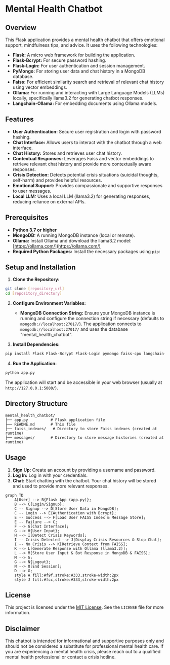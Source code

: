 
# Mental Health Chatbot

## Overview

This Flask application provides a mental health chatbot that offers emotional support, mindfulness tips, and
advice. It uses the following technologies:

*   **Flask:** A micro web framework for building the application.
*   **Flask-Bcrypt:** For secure password hashing.
*   **Flask-Login:** For user authentication and session management.
*   **PyMongo:**  For storing user data and chat history in a MongoDB database.
*   **Faiss:** For efficient similarity search and retrieval of relevant chat history using vector embeddings.
*   **Ollama:** For running and interacting with Large Language Models (LLMs) locally, specifically llama3.2 for
generating chatbot responses.
*   **Langchain-Ollama:** For embedding documents using Ollama models.

## Features

*   **User Authentication:** Secure user registration and login with password hashing.
*   **Chat Interface:**  Allows users to interact with the chatbot through a web interface.
*   **Chat History:** Stores and retrieves user chat history.
*   **Contextual Responses:**  Leverages Faiss and vector embeddings to retrieve relevant chat history and provide
more contextually aware responses.
*   **Crisis Detection:** Detects potential crisis situations (suicidal thoughts, self-harm) and provides helpful
resources.
*   **Emotional Support:** Provides compassionate and supportive responses to user messages.
*   **Local LLM:** Uses a local LLM (llama3.2) for generating responses, reducing reliance on external APIs.

## Prerequisites

*   **Python 3.7 or higher**
*   **MongoDB:**  A running MongoDB instance (local or remote).
*   **Ollama:**  Install Ollama and download the llama3.2 model: [https://ollama.com/](https://ollama.com/)
*   **Required Python Packages:**  Install the necessary packages using `pip`:

## Setup and Installation

1.  **Clone the Repository:**

```bash
git clone [repository_url]
cd [repository_directory]
```

2.  **Configure Environment Variables:**

    *   **MongoDB Connection String:** Ensure your MongoDB instance is running and configure the connection string
if necessary (defaults to `mongodb://localhost:27017/`). The application connects to `mongodb://localhost:27017/`
and uses the database "mental\_health\_chatbot".

3.  **Install Dependencies:**

```bash
pip install Flask Flask-Bcrypt Flask-Login pymongo faiss-cpu langchain-ollama ollama
```

4.  **Run the Application:**

```bash
python app.py
```

The application will start and be accessible in your web browser (usually at `http://127.0.0.1:5000/`).

## Directory Structure

```
mental_health_chatbot/
├── app.py          # Flask application file
├── README.md       # This file
├── faiss_indexes/   # Directory to store Faiss indexes (created at runtime)
├── messages/       # Directory to store message histories (created at runtime)
```

## Usage

1.  **Sign Up:**  Create an account by providing a username and password.
2.  **Log In:**  Log in with your credentials.
3.  **Chat:**  Start chatting with the chatbot.  Your chat history will be stored and used to provide more
relevant responses.

```mermaid
graph TD
    A[User] --> B{Flask App (app.py)};
    B --> C{Login/Signup};
    C -- Signup --> D[Store User Data in MongoDB];
    C -- Login --> E{Authentication with Bcrypt};
    E -- Success --> F[Load User FAISS Index & Message Store];
    E -- Failure --> C;
    F --> G[Chat Interface];
    G --> H{User Input};
    H --> I[Detect Crisis Keywords];
    I -- Crisis Detected --> J[Display Crisis Resources & Stop Chat];
    I -- No Crisis --> K[Retrieve Context from FAISS];
    K --> L[Generate Response with Ollama (llama3.2)];
    L --> M[Store User Input & Bot Response in MongoDB & FAISS];
    M --> G;
    G --> N{Logout};
    N --> O[End Session];
    D --> G;
    style A fill:#f9f,stroke:#333,stroke-width:2px
    style J fill:#fcc,stroke:#333,stroke-width:2px
```

## License

This project is licensed under the [MIT License](LICENSE).  See the `LICENSE` file for more information.

## Disclaimer

This chatbot is intended for informational and supportive purposes only and should not be considered a substitute
for professional mental health care.  If you are experiencing a mental health crisis, please reach out to a
qualified mental health professional or contact a crisis hotline.


